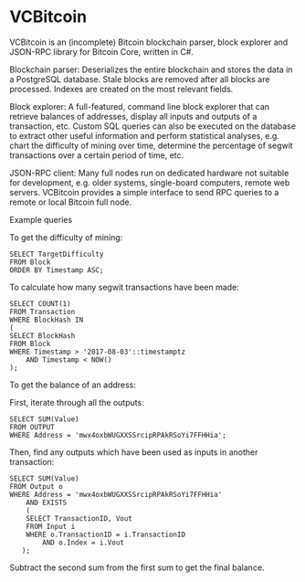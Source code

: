 # VCBitcoin

VCBitcoin is an (incomplete) Bitcoin blockchain parser, block explorer and JSON-RPC library for Bitcoin Core, written in C#.

Blockchain parser: Deserializes the entire blockchain and stores the data in a PostgreSQL database. Stale blocks are removed after all blocks are processed. Indexes are created on the most relevant fields.

Block explorer: A full-featured, command line block explorer that can retrieve balances of addresses, display all inputs and outputs of a transaction, etc. Custom SQL queries can also be executed on the database to extract other useful information and perform statistical analyses, e.g. chart the difficulty of mining over time, determine the percentage of segwit transactions over a certain period of time, etc.

JSON-RPC client: Many full nodes run on dedicated hardware not suitable for development, e.g. older systems, single-board computers, remote web servers. VCBitcoin provides a simple interface to send RPC queries to a remote or local Bitcoin full node.



Example queries



To get the difficulty of mining:

	SELECT TargetDifficulty
	FROM Block
	ORDER BY Timestamp ASC;


To calculate how many segwit transactions have been made:

	SELECT COUNT(1) 
	FROM Transaction 
	WHERE BlockHash IN 
	(
	SELECT BlockHash 
	FROM Block 
	WHERE Timestamp > '2017-08-03'::timestamptz 
		AND Timestamp < NOW()
	);


To get the balance of an address:

First, iterate through all the outputs:

	SELECT SUM(Value) 
	FROM OUTPUT 
	WHERE Address = 'mwx4oxbWUGXXSSrcipRPAkRSoYi7FFHHia';

Then, find any outputs which have been used as inputs in another transaction:

	SELECT SUM(Value) 
	FROM Output o
	WHERE Address = 'mwx4oxbWUGXXSSrcipRPAkRSoYi7FFHHia' 
		AND EXISTS 
		(
		SELECT TransactionID, Vout 
		FROM Input i 
		WHERE o.TransactionID = i.TransactionID 
			AND o.Index = i.Vout
	   );

Subtract the second sum from the first sum to get the final balance.





